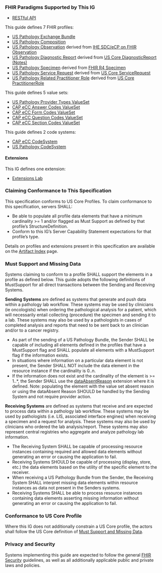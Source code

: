 ### FHIR Paradigms Supported by This IG
* [RESTful API](https://restfulapi.net/)

This guide defines 7 FHIR profiles:
* [US Pathology Exchange Bundle](StructureDefinition-us-pathology-bundle.html)
* [US Pathology Composition](StructureDefinition-us-pathology-composition.html) 
* [US Pathology Observation](StructureDefinition-us-pathology-observation.html) derived from [IHE SDC/eCP on FHIR Observation](http://hl7.org/fhir/uv/ihe-sdc-ecc/StructureDefinition/ihe-sdc-ecc-Observation)
* [US Pathology Diagnostic Report](StructureDefinition-us-pathology-diagnostic-report.html) derived from [US Core DiagnosticReport (Notes)](https://hl7.org/fhir/us/core/STU6.1/StructureDefinition-us-core-diagnosticreport-note.html)
* [US Pathology Specimen](StructureDefinition-us-pathology-specimen.html) derived from [FHIR R4 Specimen](https://hl7.org/FHIR/R4/specimen.html)
* [US Pathology Service Request](StructureDefinition-us-pathology-service-request.html) derived from [US Core ServiceRequest](https://hl7.org/fhir/us/core/STU6.1/StructureDefinition-us-core-servicerequest.html)
* [US Pathology Related Practitioner Role](StructureDefinition-us-pathology-related-practitioner-role.html) derived from [US Core PractitionerRole](https://hl7.org/fhir/us/core/STU6.1/StructureDefinition-us-core-practitionerrole.html)

This guide defines 5 value sets:
* [US Pathology Provider Types ValueSet](https://build.fhir.org/ig/HL7/cancer-reporting/ValueSet-us-pathology-provider-types.html)
* [CAP eCC Answer Codes ValueSet](https://build.fhir.org/ig/HL7/cancer-reporting/ValueSet-cap-ecc-answer-codes.html)
* [CAP eCC Form Codes ValueSet](https://build.fhir.org/ig/HL7/cancer-reporting/ValueSet-cap-ecc-form-codes.html)
* [CAP eCC Question Codes ValueSet](https://build.fhir.org/ig/HL7/cancer-reporting/ValueSet-cap-question-answer-codes.html)
* [CAP eCC Section Codes ValueSet](https://build.fhir.org/ig/HL7/cancer-reporting/ValueSet-cap-ecc-section-codes.html)

This guide defines 2 code systems:
* [CAP eCC CodeSystem](https://build.fhir.org/ig/HL7/cancer-reporting/CodeSystem-cap-ecc-codesystem.html)
* [US Pathology CodeSystem](https://build.fhir.org/ig/HL7/cancer-reporting/CodeSystem-us-pathology-codesystem.html)

#### Extensions
This IG defines one extension:
* [Extensions Lab](https://build.fhir.org/ig/HL7/cancer-reporting/Extension-extensions-lab.html)

### Claiming Conformance to This Specification
This specification conforms to US Core Profiles. To claim conformance to this specification, servers SHALL:
* Be able to populate all profile data elements that have a minimum cardinality >= 1 and/or flagged as Must Support as defined by that profile’s StructureDefinition.
* Conform to this IG’s Server Capability Statement expectations for that profile’s type.

Details on profiles and extensions present in this specification are available on the [Artifact Index](artifacts.html) page.

### Must Support and Missing Data
Systems claiming to conform to a profile SHALL support the elements in a profile as defined below. This guide adopts the following definitions of MustSupport for all direct transactions between the Sending and Receiving Systems.

<b>Sending Systems</b> are defined as systems that generate and push data within a pathology lab workflow. These systems may be used by clinicians (ie oncologists) when ordering the pathological analysis for a patient, which will necessarily entail collecting (procedure) the specimen and sending it to a lab. These systems may also be used by a pathologists in cases of completed analysis and reports that need to be sent back to an clinician and/or to a cancer registry.  
* As part of the sending of a US Pathology Bundle, the Sender SHALL be capable of including all elements defined in the profiles that have a MustSupport flag and SHALL populate all elements with a MustSupport flag if the information exists.
* In situations where information on a particular data element is not present, the Sender SHALL NOT include the data element in the resource instance if the cardinality is 0..n.
* If the information does not exist and the cardinality of the element is >= 1..*, the Sender SHALL use the [dataAbsentReason](http://hl7.org/fhir/ValueSet/data-absent-reason) extension where it is defined. Note: populating the element with the value set absent reason or using the dataAbsent Reason SHOULD be handled by the Sending System and not require provider action.

**Receiving Systems** are defined as systems that receive and are expected to process data within a pathology lab workflow. These systems may be used by pathologists (i.e. LIS, associated interface engines) when receiving a specimen and a request for analysis. These systems may also be used by clinicians who ordered the lab analysis/report. These systems may also represent central registries who aggregate and analyze pathology lab information.
* The Receiving System SHALL be capable of processing resource instances containing required and allowed data elements without generating an error or causing the application to fail.
* Receiving Systems SHOULD be capable of processing (display, store, etc.) the data elements based on the utility of the specific element to the receiver.
* When receiving a US Pathology Bundle from the Sender, the Receiving System SHALL interpret missing data elements within resource instances as data not present in the Senders systems.
* Receiving Systems SHALL be able to process resource instances containing data elements asserting missing information without generating an error or causing the application to fail.

### Conformance to US Core Profile
Where this IG does not additionally constrain a US Core profile, the actors shall follow the US Core definition of [Must Support and Missing Data](http://hl7.org/fhir/us/core/general-guidance.html).

### Privacy and Security
Systems implementing this guide are expected to follow the general [FHIR Security](https://www.hl7.org/fhir/security.html) guidelines, as well as all additionally applicable public and private laws and policies.